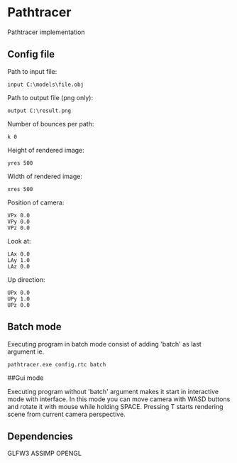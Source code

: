 # Pathtracer

Pathtracer implementation

## Config file

Path to input file:
```
input C:\models\file.obj
```
Path to output file (png only):
```
output C:\result.png
```
Number of bounces per path:
```
k 0
```
Height of rendered image:
```
yres 500
```
Width of rendered image:
```
xres 500
```
Position of camera:
```
VPx 0.0
VPy 0.0
VPz 0.0
```
Look at:
```
LAx 0.0
LAy 1.0
LAz 0.0
```
Up direction:
```
UPx 0.0
UPy 1.0
UPz 0.0
```

## Batch mode
Executing program in batch mode consist of adding 'batch' as last argument ie.
```
pathtracer.exe config.rtc batch
```

##Gui mode

Executing program without 'batch' argument makes it start in interactive mode with interface.
In this mode you can move camera with WASD buttons and rotate it with mouse while holding SPACE.
Pressing T starts rendering scene from current camera perspective.

## Dependencies

GLFW3
ASSIMP
OPENGL


